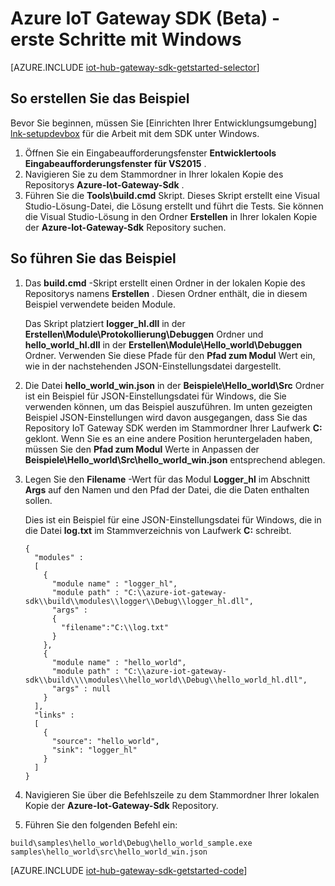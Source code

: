 <properties
    pageTitle="Erste Schritte mit der IoT Hub Gateway SDK | Microsoft Azure"
    description="Azure IoT Gateway SDK Anleitung für die Verwendung von Windows um zu veranschaulichen Konzepte, dass Sie bei Verwendung der Azure IoT Gateway SDK vertraut sein sollten."
    services="iot-hub"
    documentationCenter=""
    authors="chipalost"
    manager="timlt"
    editor=""/>

<tags
     ms.service="iot-hub"
     ms.devlang="cpp"
     ms.topic="article"
     ms.tgt_pltfrm="na"
     ms.workload="na"
     ms.date="08/25/2016"
     ms.author="andbuc"/>


# <a name="azure-iot-gateway-sdk-beta---get-started-using-windows"></a>Azure IoT Gateway SDK (Beta) - erste Schritte mit Windows

[AZURE.INCLUDE [iot-hub-gateway-sdk-getstarted-selector](../../includes/iot-hub-gateway-sdk-getstarted-selector.md)]

## <a name="how-to-build-the-sample"></a>So erstellen Sie das Beispiel

Bevor Sie beginnen, müssen Sie [Einrichten Ihrer Entwicklungsumgebung] [ lnk-setupdevbox] für die Arbeit mit dem SDK unter Windows.

1. Öffnen Sie ein Eingabeaufforderungsfenster **Entwicklertools Eingabeaufforderungsfenster für VS2015** .
2. Navigieren Sie zu dem Stammordner in Ihrer lokalen Kopie des Repositorys **Azure-Iot-Gateway-Sdk** .
3. Führen Sie die **Tools\\build.cmd** Skript. Dieses Skript erstellt eine Visual Studio-Lösung-Datei, die Lösung erstellt und führt die Tests. Sie können die Visual Studio-Lösung in den Ordner **Erstellen** in Ihrer lokalen Kopie der **Azure-Iot-Gateway-Sdk** Repository suchen.

## <a name="how-to-run-the-sample"></a>So führen Sie das Beispiel

1. Das **build.cmd** -Skript erstellt einen Ordner in der lokalen Kopie des Repositorys namens **Erstellen** . Diesen Ordner enthält, die in diesem Beispiel verwendete beiden Module.

    Das Skript platziert **logger_hl.dll** in der **Erstellen\\Module\\Protokollierung\\Debuggen** Ordner und **hello_world_hl.dll** in der **Erstellen\\Module\\Hello_world\\Debuggen** Ordner. Verwenden Sie diese Pfade für den **Pfad zum Modul** Wert ein, wie in der nachstehenden JSON-Einstellungsdatei dargestellt.

2. Die Datei **hello_world_win.json** in der **Beispiele\\Hello_world\\Src** Ordner ist ein Beispiel für JSON-Einstellungsdatei für Windows, die Sie verwenden können, um das Beispiel auszuführen. Im unten gezeigten Beispiel JSON-Einstellungen wird davon ausgegangen, dass Sie das Repository IoT Gateway SDK werden im Stammordner Ihrer Laufwerk **C:** geklont. Wenn Sie es an eine andere Position heruntergeladen haben, müssen Sie den **Pfad zum Modul** Werte in Anpassen der **Beispiele\\Hello_world\\Src\\hello_world_win.json** entsprechend ablegen.

3. Legen Sie den **Filename** -Wert für das Modul **Logger_hl** im Abschnitt **Args** auf den Namen und den Pfad der Datei, die die Daten enthalten sollen.

    Dies ist ein Beispiel für eine JSON-Einstellungsdatei für Windows, die in die Datei **log.txt** im Stammverzeichnis von Laufwerk **C:** schreibt.

    ```
    {
      "modules" :
      [
        {
          "module name" : "logger_hl",
          "module path" : "C:\\azure-iot-gateway-sdk\\build\\modules\\logger\\Debug\\logger_hl.dll",
          "args" : 
          {
            "filename":"C:\\log.txt"
          }
        },
        {
          "module name" : "hello_world",
          "module path" : "C:\\azure-iot-gateway-sdk\\build\\\\modules\\hello_world\\Debug\\hello_world_hl.dll",
          "args" : null
        }
      ],
      "links" :
      [
        {
          "source": "hello_world",
          "sink": "logger_hl"
        }
      ]
    }
    ```

3. Navigieren Sie über die Befehlszeile zu dem Stammordner Ihrer lokalen Kopie der **Azure-Iot-Gateway-Sdk** Repository.
4. Führen Sie den folgenden Befehl ein:
  
  ```
  build\samples\hello_world\Debug\hello_world_sample.exe samples\hello_world\src\hello_world_win.json
  ```

[AZURE.INCLUDE [iot-hub-gateway-sdk-getstarted-code](../../includes/iot-hub-gateway-sdk-getstarted-code.md)]

<!-- Links -->
[lnk-setupdevbox]: https://github.com/Azure/azure-iot-gateway-sdk/blob/master/doc/devbox_setup.md